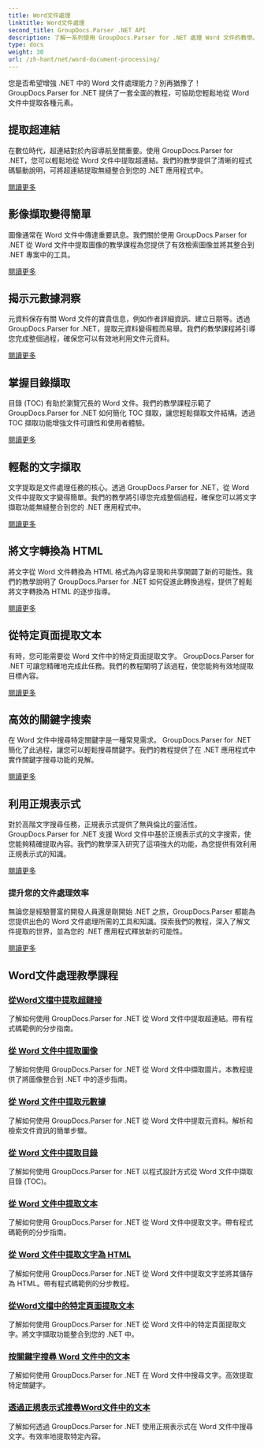 ```yaml
---
title: Word文件處理
linktitle: Word文件處理
second_title: GroupDocs.Parser .NET API
description: 了解一系列使用 GroupDocs.Parser for .NET 處理 Word 文件的教學。提取超連結、圖像、元資料等。
type: docs
weight: 30
url: /zh-hant/net/word-document-processing/
---
```

您是否希望增強 .NET 中的 Word 文件處理能力？別再猶豫了！ GroupDocs.Parser for .NET 提供了一套全面的教程，可協助您輕鬆地從 Word 文件中提取各種元素。

## 提取超連結
在數位時代，超連結對於內容導航至關重要。使用 GroupDocs.Parser for .NET，您可以輕鬆地從 Word 文件中提取超連結。我們的教學提供了清晰的程式碼驅動說明，可將超連結提取無縫整合到您的 .NET 應用程式中。

[閱讀更多](./extract-hyperlinks-from-word-document/)

## 影像擷取變得簡單
圖像通常在 Word 文件中傳達重要訊息。我們關於使用 GroupDocs.Parser for .NET 從 Word 文件中提取圖像的教學課程為您提供了有效檢索圖像並將其整合到 .NET 專案中的工具。

[閱讀更多](./extract-images-from-word-document/)

## 揭示元數據洞察
元資料保存有關 Word 文件的寶貴信息，例如作者詳細資訊、建立日期等。透過 GroupDocs.Parser for .NET，提取元資料變得輕而易舉。我們的教學課程將引導您完成整個過程，確保您可以有效地利用文件元資料。

[閱讀更多](./extract-metadata-from-word-document/)

## 掌握目錄擷取
目錄 (TOC) 有助於瀏覽冗長的 Word 文件。我們的教學課程示範了 GroupDocs.Parser for .NET 如何簡化 TOC 擷取，讓您輕鬆擷取文件結構。透過 TOC 擷取功能增強文件可讀性和使用者體驗。

[閱讀更多](./extract-table-of-contents-from-word-document/)

## 輕鬆的文字擷取
文字提取是文件處理任務的核心。透過 GroupDocs.Parser for .NET，從 Word 文件中提取文字變得簡單。我們的教學將引導您完成整個過程，確保您可以將文字擷取功能無縫整合到您的 .NET 應用程式中。

[閱讀更多](./extract-text-from-word-document/)

## 將文字轉換為 HTML
將文字從 Word 文件轉換為 HTML 格式為內容呈現和共享開闢了新的可能性。我們的教學說明了 GroupDocs.Parser for .NET 如何促進此轉換過程，提供了輕鬆將文字轉換為 HTML 的逐步指導。

[閱讀更多](./extract-text-from-word-document-as-html/)

## 從特定頁面提取文本
有時，您可能需要從 Word 文件中的特定頁面提取文字。 GroupDocs.Parser for .NET 可讓您精確地完成此任務。我們的教程闡明了該過程，使您能夠有效地提取目標內容。

[閱讀更多](./extract-text-from-specific-page-in-word-document/)

## 高效的關鍵字搜索
在 Word 文件中搜尋特定關鍵字是一種常見需求。 GroupDocs.Parser for .NET 簡化了此過程，讓您可以輕鬆搜尋關鍵字。我們的教程提供了在 .NET 應用程式中實作關鍵字搜尋功能的見解。

[閱讀更多](./search-text-in-word-document-by-keyword/)

## 利用正規表示式
對於高階文字搜尋任務，正規表示式提供了無與倫比的靈活性。 GroupDocs.Parser for .NET 支援 Word 文件中基於正規表示式的文字搜索，使您能夠精確提取內容。我們的教學深入研究了這項強大的功能，為您提供有效利用正規表示式的知識。

[閱讀更多](./search-text-in-word-document-by-regular-expression/)

### 提升您的文件處理效率

無論您是經驗豐富的開發人員還是剛開始 .NET 之旅，GroupDocs.Parser 都能為您提供出色的 Word 文件處理所需的工具和知識。探索我們的教程，深入了解文件提取的世界，並為您的 .NET 應用程式釋放新的可能性。

[閱讀更多](./extract-hyperlinks-from-word-document/)

## Word文件處理教學課程
### [從Word文檔中提取超鏈接](./extract-hyperlinks-from-word-document/)
了解如何使用 GroupDocs.Parser for .NET 從 Word 文件中提取超連結。帶有程式碼範例的分步指南。
### [從 Word 文件中提取圖像](./extract-images-from-word-document/)
了解如何使用 GroupDocs.Parser for .NET 從 Word 文件中擷取圖片。本教程提供了將圖像整合到 .NET 中的逐步指南。
### [從 Word 文件中提取元數據](./extract-metadata-from-word-document/)
了解如何使用 GroupDocs.Parser for .NET 從 Word 文件中提取元資料。解析和檢索文件資訊的簡單步驟。
### [從 Word 文件中提取目錄](./extract-table-of-contents-from-word-document/)
了解如何使用 GroupDocs.Parser for .NET 以程式設計方式從 Word 文件中擷取目錄 (TOC)。
### [從 Word 文件中提取文本](./extract-text-from-word-document/)
了解如何使用 GroupDocs.Parser for .NET 從 Word 文件中提取文字。帶有程式碼範例的分步指南。
### [從 Word 文件中提取文字為 HTML](./extract-text-from-word-document-as-html/)
了解如何使用 GroupDocs.Parser for .NET 從 Word 文件中提取文字並將其儲存為 HTML。帶有程式碼範例的分步教程。
### [從Word文檔中的特定頁面提取文本](./extract-text-from-specific-page-in-word-document/)
了解如何使用 GroupDocs.Parser for .NET 從 Word 文件中的特定頁面提取文字。將文字擷取功能整合到您的 .NET 中。
### [按關鍵字搜尋 Word 文件中的文本](./search-text-in-word-document-by-keyword/)
了解如何使用 GroupDocs.Parser for .NET 在 Word 文件中搜尋文字。高效提取特定關鍵字。
### [透過正規表示式搜尋Word文件中的文本](./search-text-in-word-document-by-regular-expression/)
了解如何透過 GroupDocs.Parser for .NET 使用正規表示式在 Word 文件中搜尋文字。有效率地提取特定內容。